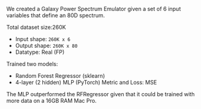 We created a Galaxy Power Spectrum Emulator given a set of 6 input variables that define an 80D spectrum.

Total dataset size:260K 
- Input shape: `260K x 6`
- Output shape: `260K x 80`
- Datatype: Real (FP)

Trained two models:
- Random Forest Regressor (sklearn)
- 4-layer (2 hidden) MLP (PyTorch)
Metric and Loss: MSE

The MLP outperformed the RFRegressor given that it could be trained with more data on a 16GB RAM Mac Pro.

